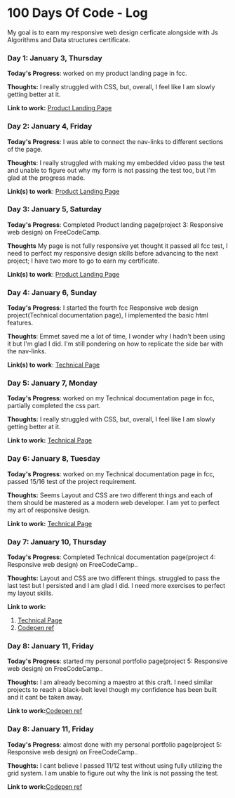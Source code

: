 # 100 Days Of Code - Log
My goal is to earn my responsive web design cerficate alongside with Js Algorithms and Data structures certificate.

### Day 1: January 3, Thursday 

**Today's Progress**: worked on my product landing page in fcc.

**Thoughts:** I really struggled with CSS, but, overall, I feel like I am slowly getting better at it.

**Link to work:** [Product Landing Page](https://github.com/adonaidigital/fcc-product-landing-page/commit/07ec1c69be0728822ee23692b3e188a22dff063c)

### Day 2: January 4, Friday 

**Today's Progress**: I was able to connect the nav-links to different sections of the page.

**Thoughts**: I really struggled with making my embedded video pass the test and unable to figure out why my form is not passing the test too, but I'm glad at the progress made.

**Link(s) to work**: [Product Landing Page](https://github.com/adonaidigital/fcc-product-landing-page/commit/ec79c1841c10d25fd1c145574bc8f81bad54ae96)


### Day 3: January 5, Saturday

**Today's Progress**: Completed Product landing page(project 3: Responsive web design) on FreeCodeCamp.

**Thoughts** My page is not fully responsive yet thought it passed all fcc test, I need to perfect my responsive design skills before advancing to the next project; I have two more to go to earn my certificate.

**Link(s) to work**: [Product Landing Page](https://github.com/adonaidigital/fcc-product-landing-page/commit/a471638eabbc8a514cf546801559d9c30718daa9)

### Day 4: January 6, Sunday 

**Today's Progress**: I started the fourth fcc Responsive web design project(Technical documentation page), I implemented the basic html features.

**Thoughts**: Emmet saved me a lot of time, I wonder why I hadn't been using it but I'm glad I did. I'm still pondering on how to replicate the side bar with the nav-links.

**Link(s) to work**: [Technical Page](https://github.com/adonaidigital/fcc-technical-documentation-page/commit/2ec55282b5539e7cceb357c9b2388f8a5ba809df)

### Day 5: January 7, Monday 

**Today's Progress**: worked on my Technical documentation page in fcc, partially completed the css part.

**Thoughts:** I really struggled with CSS, but, overall, I feel like I am slowly getting better at it.

**Link to work:** [Technical Page](https://github.com/adonaidigital/fcc-technical-documentation-page/commit/774c1d9b937b0546db06a48a98533be4d6ef0df5)

### Day 6: January 8, Tuesday 

**Today's Progress**: worked on my Technical documentation page in fcc, passed 15/16 test of the project requirement.

**Thoughts:** Seems Layout and CSS are two different things and each of them should be mastered as a modern web developer. I am yet to perfect my art of responsive design.

**Link to work:** [Technical Page](https://github.com/adonaidigital/fcc-technical-documentation-page/commit/b45eb7dd8553067df0c277536c1bbd93e83cc07c)

### Day 7: January 10, Thursday 

**Today's Progress**: Completed Technical documentation page(project 4: Responsive web design) on FreeCodeCamp..

**Thoughts:** Layout and CSS are two different things. struggled to pass the last test but I persisted and  I am glad I did. I need more exercises to perfect my layout skills.

**Link to work:** 
1. [Technical Page](https://github.com/adonaidigital/fcc-technical-documentation-page/commit/9b3baf01121674d4083549de9f870204e236169e)
2. [Codepen ref](https://codepen.io/Codesm1th/pen/ebjWyR?editors=0100)

### Day 8: January 11, Friday 

**Today's Progress**: started my personal portfolio page(project 5: Responsive web design) on FreeCodeCamp..

**Thoughts:** I am already becoming a maestro at this craft. I need similar projects to reach a black-belt level though my confidence has been built and it cant be taken away.

**Link to work:**[Codepen ref](https://codepen.io/Codesm1th/pen/OrajGj?editors=0100)


### Day 8: January 11, Friday 

**Today's Progress**: almost done with my personal portfolio page(project 5: Responsive web design) on FreeCodeCamp..

**Thoughts:** I cant believe I passed 11/12 test without using fully utilizing the grid system. I am unable to figure out why the link is not passing the test.

**Link to work:**[Codepen ref](https://codepen.io/Codesm1th/details/OrajGj)

